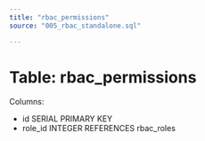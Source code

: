 ```yaml
---
title: "rbac_permissions"
source: "005_rbac_standalone.sql"

---
```


# Table: rbac_permissions

Columns:

- id SERIAL PRIMARY KEY
- role_id INTEGER REFERENCES rbac_roles
